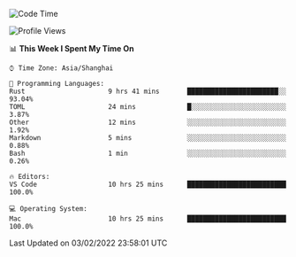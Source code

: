 <!--START_SECTION:waka-->
![Code Time](http://img.shields.io/badge/Code%20Time-969%20hrs%2018%20mins-blue)

![Profile Views](http://img.shields.io/badge/Profile%20Views-18-blue)

📊 **This Week I Spent My Time On** 

```text
⌚︎ Time Zone: Asia/Shanghai

💬 Programming Languages: 
Rust                     9 hrs 41 mins       ███████████████████████░░   93.04% 
TOML                     24 mins             █░░░░░░░░░░░░░░░░░░░░░░░░   3.87% 
Other                    12 mins             ░░░░░░░░░░░░░░░░░░░░░░░░░   1.92% 
Markdown                 5 mins              ░░░░░░░░░░░░░░░░░░░░░░░░░   0.88% 
Bash                     1 min               ░░░░░░░░░░░░░░░░░░░░░░░░░   0.26%

🔥 Editors: 
VS Code                  10 hrs 25 mins      █████████████████████████   100.0%

💻 Operating System: 
Mac                      10 hrs 25 mins      █████████████████████████   100.0%

```


 Last Updated on 03/02/2022 23:58:01 UTC
<!--END_SECTION:waka-->
